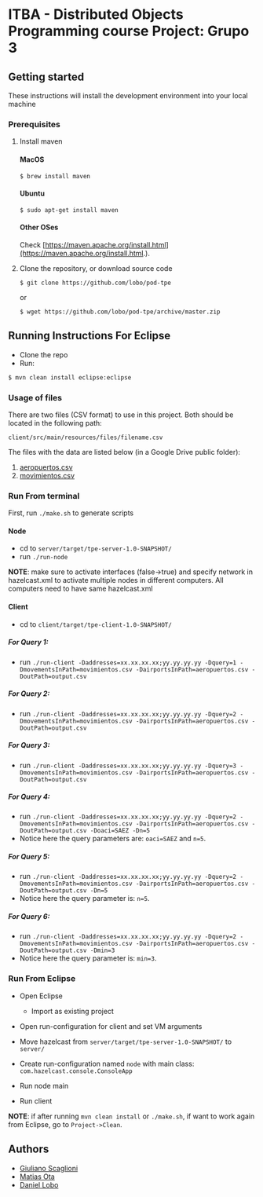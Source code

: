 # ITBA - Distributed Objects Programming course Project: Grupo 3

## Getting started
These instructions will install the development environment into your local machine

### Prerequisites

1. Install maven

	#### MacOS
	```
	$ brew install maven
	```
	
	#### Ubuntu
	```
	$ sudo apt-get install maven
	```
	
	#### Other OSes
	Check [https://maven.apache.org/install.html](https://maven.apache.org/install.html.).

2. Clone the repository, or download source code
	
	```
	$ git clone https://github.com/lobo/pod-tpe
	```
	or
	
	```
	$ wget https://github.com/lobo/pod-tpe/archive/master.zip
	```

## Running Instructions For Eclipse

* Clone the repo
* Run:

```bash
$ mvn clean install eclipse:eclipse
```

### Usage of files

There are two files (CSV format) to use in this project. Both should be located in the following path:
```
client/src/main/resources/files/filename.csv
```

The files with the data are listed below (in a Google Drive public folder):

1. [aeropuertos.csv](https://drive.google.com/file/d/1nEzF5higXIDDnJzWVuZP5TxVFUj4SBBh/view?usp=sharing)
2. [movimientos.csv](https://drive.google.com/file/d/1sGCqq8JjQ3SJ7V0_WXR_jqZHtfs0n62y/view?usp=sharing)

### Run From terminal

First, run `./make.sh` to generate scripts

#### Node

* cd to `server/target/tpe-server-1.0-SNAPSHOT/`
* run `./run-node`

**NOTE**: make sure to activate interfaces (false->true) and specify network in hazelcast.xml to activate multiple nodes in different computers. All computers need to have same hazelcast.xml


#### Client

* cd to `client/target/tpe-client-1.0-SNAPSHOT/`

##### For Query 1:
* run `./run-client -Daddresses=xx.xx.xx.xx;yy.yy.yy.yy -Dquery=1 -DmovementsInPath=movimientos.csv -DairportsInPath=aeropuertos.csv -DoutPath=output.csv`

##### For Query 2:
* run `./run-client -Daddresses=xx.xx.xx.xx;yy.yy.yy.yy -Dquery=2 -DmovementsInPath=movimientos.csv -DairportsInPath=aeropuertos.csv -DoutPath=output.csv`

##### For Query 3:
* run `./run-client -Daddresses=xx.xx.xx.xx;yy.yy.yy.yy -Dquery=3 -DmovementsInPath=movimientos.csv -DairportsInPath=aeropuertos.csv -DoutPath=output.csv`

##### For Query 4: 
* run `./run-client -Daddresses=xx.xx.xx.xx;yy.yy.yy.yy -Dquery=2 -DmovementsInPath=movimientos.csv -DairportsInPath=aeropuertos.csv -DoutPath=output.csv -Doaci=SAEZ -Dn=5`
* Notice here the query parameters are: `oaci=SAEZ` and `n=5`.

##### For Query 5: 
* run `./run-client -Daddresses=xx.xx.xx.xx;yy.yy.yy.yy -Dquery=2 -DmovementsInPath=movimientos.csv -DairportsInPath=aeropuertos.csv -DoutPath=output.csv -Dn=5`
* Notice here the query parameter is: `n=5`.

##### For Query 6: 
* run `./run-client -Daddresses=xx.xx.xx.xx;yy.yy.yy.yy -Dquery=2 -DmovementsInPath=movimientos.csv -DairportsInPath=aeropuertos.csv -DoutPath=output.csv -Dmin=3`
* Notice here the query parameter is: `min=3`.

### Run From Eclipse

* Open Eclipse
  * Import as existing project

* Open run-configuration for client and set VM arguments

* Move hazelcast from `server/target/tpe-server-1.0-SNAPSHOT/` to `server/`

* Create run-configuration named `node` with main class: `com.hazelcast.console.ConsoleApp`

* Run node main

* Run client

**NOTE**: if after running `mvn clean install` or `./make.sh`, if want to work again from Eclipse, go to `Project->Clean`.

## Authors

* [Giuliano Scaglioni](https://github.com/giulianos)
* [Matias Ota](https://github.com/m074)
* [Daniel Lobo](https://github.com/lobo)
